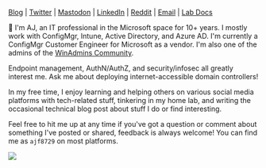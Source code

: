 [Blog](https://anthonyfontanez.com/) | [Twitter](https://twitter.com/ajf8729) | [Mastodon](https://infosec.exchange/@ajf8729) | [LinkedIn](https://linkedin.com/in/ajf8729) | [Reddit](https://www.reddit.com/user/ajf8729/) | [Email](mailto:ajf@anthonyfontanez.com) | [Lab Docs](https://docs.ajf8729.com)

👋 I'm AJ, an IT professional in the Microsoft space for 10+ years. I mostly work with ConfigMgr, Intune, Active Directory, and Azure AD. I'm currently a ConfigMgr Customer Engineer for Microsoft as a vendor. I'm also one of the admins of the [WinAdmins Community](https://winadmins.io/).

Endpoint management, AuthN/AuthZ, and security/infosec all greatly interest me. Ask me about deploying internet-accessible domain controllers!

In my free time, I enjoy learning and helping others on various social media platforms with tech-related stuff, tinkering in my home lab, and writing the occasional technical blog post about stuff I do or find interesting.

Feel free to hit me up at any time if you've got a question or comment about something I've posted or shared, feedback is always welcome! You can find me as `ajf8729` on most platforms.

<img src="https://github-readme-stats.vercel.app/api?username=ajf8729&count_private=true&show_icons=true&theme=dark" />
